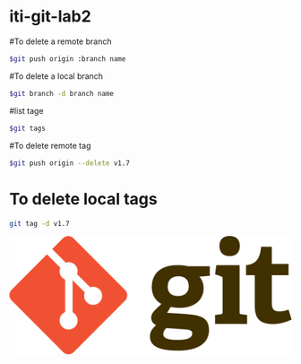 # iti-git-lab2

#To delete a remote branch
```bash
$git push origin :branch name
```

#To delete a local branch
```bash
$git branch -d branch name
```

#list tage
```bash
$git tags
```

#To delete remote tag
```bash
$git push origin --delete v1.7
```

# To delete local tags
```bash
git tag -d v1.7
```

![alt text](https://github.com/Peter2s/iti-git-lab2/blob/master/1024px-Git-logo.svg.png?raw=true)








